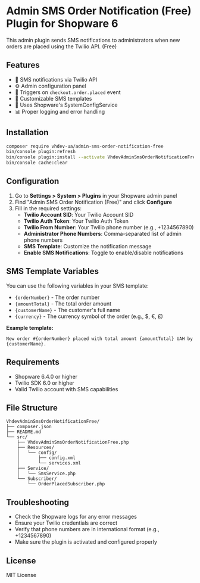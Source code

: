 # Admin SMS Order Notification (Free) Plugin for Shopware 6

This admin plugin sends SMS notifications to administrators when new orders are placed using the Twilio API. (Free)

## Features

- 📱 SMS notifications via Twilio API
- ⚙️ Admin configuration panel
- 🎯 Triggers on `checkout.order.placed` event
- 📝 Customizable SMS templates
- 🔧 Uses Shopware's SystemConfigService
- 📊 Proper logging and error handling

## Installation
   ```bash
   composer require vhdev-ua/admin-sms-order-notification-free
   bin/console plugin:refresh
   bin/console plugin:install --activate VhdevAdminSmsOrderNotificationFree
   bin/console cache:clear
   ```

## Configuration

1. Go to **Settings > System > Plugins** in your Shopware admin panel
2. Find "Admin SMS Order Notification (Free)" and click **Configure**
3. Fill in the required settings:
   - **Twilio Account SID**: Your Twilio Account SID
   - **Twilio Auth Token**: Your Twilio Auth Token
   - **Twilio From Number**: Your Twilio phone number (e.g., +1234567890)
   - **Administrator Phone Numbers**: Comma-separated list of admin phone numbers
   - **SMS Template**: Customize the notification message
   - **Enable SMS Notifications**: Toggle to enable/disable notifications

## SMS Template Variables

You can use the following variables in your SMS template:

- `{orderNumber}` - The order number
- `{amountTotal}` - The total order amount
- `{customerName}` - The customer's full name
- `{currency}` - The currency symbol of the order (e.g., $, €, £)

**Example template:**
```
New order #{orderNumber} placed with total amount {amountTotal} UAH by {customerName}.
```

## Requirements

- Shopware 6.4.0 or higher
- Twilio SDK 6.0 or higher
- Valid Twilio account with SMS capabilities

## File Structure

```
VhdevAdminSmsOrderNotificationFree/
├── composer.json
├── README.md
└── src/
    ├── VhdevAdminSmsOrderNotificationFree.php
    ├── Resources/
    │   └── config/
    │       ├── config.xml
    │       └── services.xml
    ├── Service/
    │   └── SmsService.php
    └── Subscriber/
        └── OrderPlacedSubscriber.php
```

## Troubleshooting

- Check the Shopware logs for any error messages
- Ensure your Twilio credentials are correct
- Verify that phone numbers are in international format (e.g., +1234567890)
- Make sure the plugin is activated and configured properly

## License

MIT License
